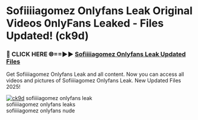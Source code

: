 # Sofiiiiagomez Onlyfans Leak Original Videos 0nlyFans Leaked - Files Updated! (ck9d)

<h3>🔴 CLICK HERE 🌐==►► <a href="https://tinyurl.com/2jnfzry5" rel="nofollow">Sofiiiiagomez Onlyfans Leak Updated Files</a></h3>

Get Sofiiiiagomez Onlyfans Leak and all content. Now you can access all videos and pictures of Sofiiiiagomez Onlyfans Leak. New Updated Files 2025!

[![ck9d](https://i.imgur.com/GyGTBgg.gif)](https://tinyurl.com/2jnfzry5)
sofiiiiagomez onlyfans leak<br>
sofiiiiagomez onlyfans leaks<br>
sofiiiiagomez onlyfans nude